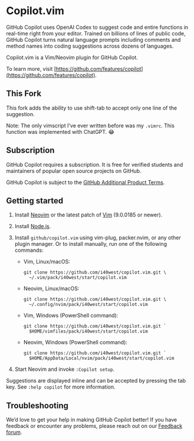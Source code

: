 # Copilot.vim

GitHub Copilot uses OpenAI Codex to suggest code and entire functions in
real-time right from your editor.  Trained on billions of lines of public
code, GitHub Copilot turns natural language prompts including comments and
method names into coding suggestions across dozens of languages.

Copilot.vim is a Vim/Neovim plugin for GitHub Copilot.

To learn more, visit
[https://github.com/features/copilot](https://github.com/features/copilot).

## This Fork

This fork adds the ability to use shift-tab to accept only one line of
the suggestion.

Note: The only vimscript I've ever written before was my `.vimrc`. This
function was implemented with ChatGPT. 😂

## Subscription

GitHub Copilot requires a subscription.  It is free for verified students and
maintainers of popular open source projects on GitHub.

GitHub Copilot is subject to the [GitHub Additional Product
Terms](https://docs.github.com/en/site-policy/github-terms/github-terms-for-additional-products-and-features).

## Getting started

1.  Install [Neovim][] or the latest patch of [Vim][] (9.0.0185 or newer).

2.  Install [Node.js][].

3.  Install `github/copilot.vim` using vim-plug, packer.nvim, or any other
    plugin manager.  Or to install manually, run one of the following
    commands:

    * Vim, Linux/macOS:

          git clone https://github.com/i40west/copilot.vim.git \
            ~/.vim/pack/i40west/start/copilot.vim

    * Neovim, Linux/macOS:

          git clone https://github.com/i40west/copilot.vim.git \
            ~/.config/nvim/pack/i40west/start/copilot.vim

    * Vim, Windows (PowerShell command):

          git clone https://github.com/i40west/copilot.vim.git `
            $HOME/vimfiles/pack/i40west/start/copilot.vim

    * Neovim, Windows (PowerShell command):

          git clone https://github.com/i40west/copilot.vim.git `
            $HOME/AppData/Local/nvim/pack/i40west/start/copilot.vim

4.  Start Neovim and invoke `:Copilot setup`.

[Node.js]: https://nodejs.org/en/download/
[Neovim]: https://github.com/neovim/neovim/releases/latest
[Vim]: https://github.com/vim/vim

Suggestions are displayed inline and can be accepted by pressing the tab key.
See `:help copilot` for more information.

## Troubleshooting

We’d love to get your help in making GitHub Copilot better!  If you have
feedback or encounter any problems, please reach out on our [Feedback
forum](https://github.com/github-community/community/discussions/categories/copilot).
